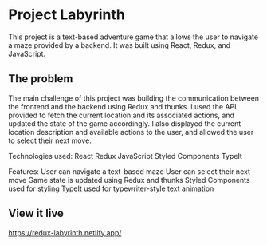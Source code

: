 # Project Labyrinth

This project is a text-based adventure game that allows the user to navigate a maze provided by a backend. It was built using React, Redux, and JavaScript.

## The problem

The main challenge of this project was building the communication between the frontend and the backend using Redux and thunks. I used the API provided to fetch the current location and its associated actions, and updated the state of the game accordingly. I also displayed the current location description and available actions to the user, and allowed the user to select their next move.

Technologies used:
React
Redux
JavaScript
Styled Components
TypeIt

Features:
User can navigate a text-based maze
User can select their next move
Game state is updated using Redux and thunks
Styled Components used for styling
TypeIt used for typewriter-style text animation

## View it live

https://redux-labyrinth.netlify.app/
